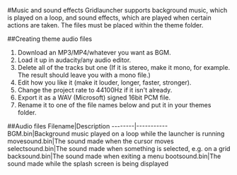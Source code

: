 #Music and sound effects
Gridlauncher supports background music, which is played on a loop, and sound effects, which are played when certain actions are taken. The files must be placed within the theme folder.

##Creating theme audio files
1. Download an MP3/MP4/whatever you want as BGM.
2. Load it up in audacity/any audio editor.
3. Delete all of the tracks but one (If it is stereo, make it mono, for example. The result should leave you with a mono file.)
4. Edit how you like it (make it louder, longer, faster, stronger).
5. Change the project rate to 44100Hz if it isn't already.
6. Export it as a WAV (Microsoft) signed 16bit PCM file.
7. Rename it to one of the file names below and put it in your themes folder.

##Audio files
Filename|Description
--------|-----------
BGM.bin|Background music played on a loop while the launcher is running
movesound.bin|The sound made when the cursor moves
selectsound.bin|The sound made when something is selected, e.g. on a grid
backsound.bin|The sound made when exiting a menu
bootsound.bin|The sound made while the splash screen is being displayed